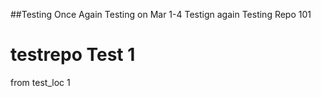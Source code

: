 ##Testing Once Again
Testing on Mar 1-4
Testign again
Testing Repo 101
# testrepo Test 1
from test_loc 1
